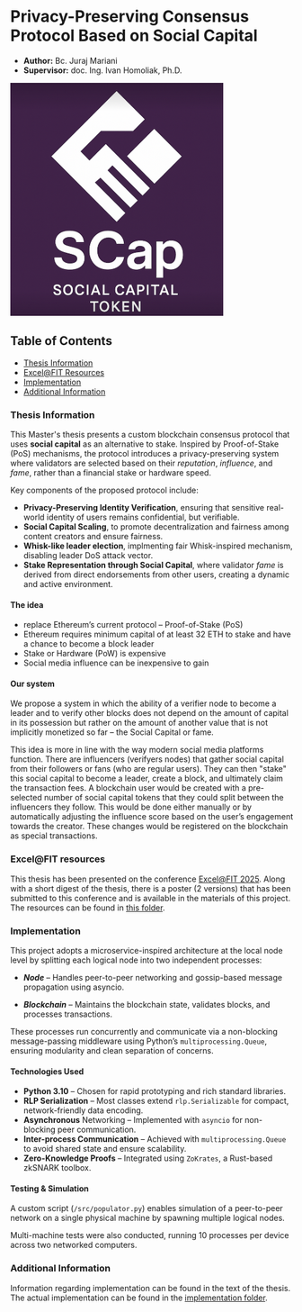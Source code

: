 # Privacy-Preserving Consensus Protocol Based on Social Capital

- **Author:** Bc. Juraj Mariani  
- **Supervisor:** doc. Ing. Ivan Homoliak, Ph.D.

![logo](./img/scap_logo.png)

## Table of Contents

- [Thesis Information](#thesis-information)  
- [Excel@FIT Resources](#excelfit-resources)  
- [Implementation](#implementation)  
- [Additional Information](#additional-information)

### Thesis Information

This Master's thesis presents a custom blockchain consensus protocol that uses **social capital** as an alternative to stake. Inspired by Proof-of-Stake (PoS) mechanisms, the protocol introduces a privacy-preserving system where validators are selected based on their *reputation*, *influence*, and *fame*, rather than a financial stake or hardware speed.

Key components of the proposed protocol include:

- **Privacy-Preserving Identity Verification**, ensuring that sensitive real-world identity of users remains confidential, but verifiable.
- **Social Capital Scaling**, to promote decentralization and fairness among content creators and ensure fairness.
- **Whisk-like leader election**, implmenting fair Whisk-inspired mechanism, disabling leader DoS attack vector.
- **Stake Representation through Social Capital**, where validator *fame* is derived from direct endorsements from other users, creating a dynamic and active environment.

#### The idea

- replace Ethereum’s current protocol – Proof-of-Stake (PoS)
- Ethereum requires minimum capital of at least 32 ETH to stake and have a chance to become a block leader
- Stake or Hardware (PoW) is expensive
- Social media influence can be inexpensive to gain

#### Our system

We propose a system in which the ability of a
verifier node to become a leader and to verify other blocks does not depend on the amount
of capital in its possession but rather on the amount of another value that is not implicitly
monetized so far – the Social Capital or fame.

This idea is more in line with the way modern social media platforms function.
There are influencers (verifyers nodes) that gather social capital from their followers or fans (who
are regular users). They can then "stake" this social capital to become a leader, create a
block, and ultimately claim the transaction fees. A blockchain user would be created with
a pre-selected number of social capital tokens that they could split between the influencers
they follow. This would be done either manually or by automatically
adjusting the influence score based on the user’s engagement towards the creator. These
changes would be registered on the blockchain as special transactions.

### Excel@FIT resources

This thesis has been presented on the conference [Excel@FIT 2025](https://excel.fit.vutbr.cz/).
Along with a short digest of the thesis, there is a poster (2 versions) that has been submitted to this conference and is available in the materials of this project.
The resources can be found in [this folder](/Excel@FIT/).

### Implementation

This project adopts a microservice-inspired architecture at the local node level by splitting each logical node into two independent processes:

- ***Node*** – Handles peer-to-peer networking and gossip-based message propagation using asyncio.

- ***Blockchain*** – Maintains the blockchain state, validates blocks, and processes transactions.

These processes run concurrently and communicate via a non-blocking message-passing middleware using Python’s `multiprocessing.Queue`, ensuring modularity and clean separation of concerns.

#### Technologies Used

- **Python 3.10** – Chosen for rapid prototyping and rich standard libraries.
- **RLP Serialization** – Most classes extend `rlp.Serializable` for compact, network-friendly data encoding.
- **Asynchronous** Networking – Implemented with `asyncio` for non-blocking peer communication.
- **Inter-process Communication** – Achieved with `multiprocessing.Queue` to avoid shared state and ensure scalability.
- **Zero-Knowledge Proofs** – Integrated using `ZoKrates`, a Rust-based zkSNARK toolbox.

#### Testing & Simulation

A custom script (`/src/populator.py`) enables simulation of a peer-to-peer network on a single physical machine by spawning multiple logical nodes.

Multi-machine tests were also conducted, running 10 processes per device across two networked computers.

### Additional Information

Information regarding implementation can be found in the text of the thesis. The actual implementation can be found in the [implementation folder](/src/).
